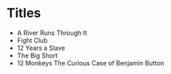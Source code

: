 # Titles

* A River Runs Through It
* Fight Club
* 12 Years a Slave
* The Big Short
* 12 Monkeys
  The Curious Case of Benjamin Button
